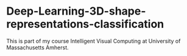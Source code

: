 # Deep-Learning-3D-shape-representations-classification

This is part of my course Intelligent Visual Computing at University of Massachusetts Amherst.
